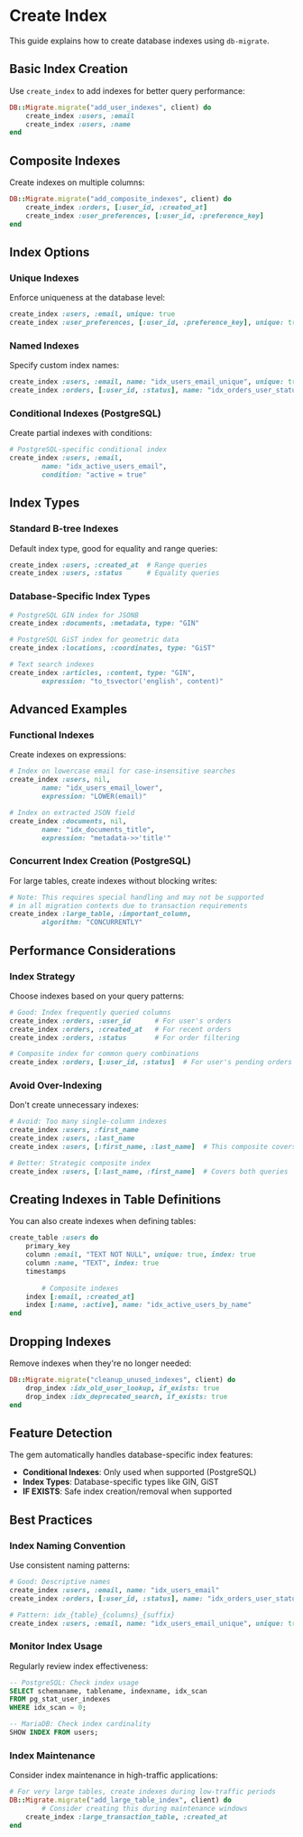 # Create Index

This guide explains how to create database indexes using `db-migrate`.

## Basic Index Creation

Use `create_index` to add indexes for better query performance:

```ruby
DB::Migrate.migrate("add_user_indexes", client) do
	create_index :users, :email
	create_index :users, :name
end
```

## Composite Indexes

Create indexes on multiple columns:

```ruby
DB::Migrate.migrate("add_composite_indexes", client) do
	create_index :orders, [:user_id, :created_at]
	create_index :user_preferences, [:user_id, :preference_key]
end
```

## Index Options

### Unique Indexes

Enforce uniqueness at the database level:

```ruby
create_index :users, :email, unique: true
create_index :user_preferences, [:user_id, :preference_key], unique: true
```

### Named Indexes

Specify custom index names:

```ruby
create_index :users, :email, name: "idx_users_email_unique", unique: true
create_index :orders, [:user_id, :status], name: "idx_orders_user_status"
```

### Conditional Indexes (PostgreSQL)

Create partial indexes with conditions:

```ruby
# PostgreSQL-specific conditional index
create_index :users, :email, 
		name: "idx_active_users_email",
		condition: "active = true"
```

## Index Types

### Standard B-tree Indexes

Default index type, good for equality and range queries:

```ruby
create_index :users, :created_at  # Range queries
create_index :users, :status      # Equality queries
```

### Database-Specific Index Types

```ruby
# PostgreSQL GIN index for JSONB
create_index :documents, :metadata, type: "GIN"

# PostgreSQL GiST index for geometric data
create_index :locations, :coordinates, type: "GiST"

# Text search indexes
create_index :articles, :content, type: "GIN", 
		expression: "to_tsvector('english', content)"
```

## Advanced Examples

### Functional Indexes

Create indexes on expressions:

```ruby
# Index on lowercase email for case-insensitive searches
create_index :users, nil,
		name: "idx_users_email_lower",
		expression: "LOWER(email)"

# Index on extracted JSON field
create_index :documents, nil,
		name: "idx_documents_title", 
		expression: "metadata->>'title'"
```

### Concurrent Index Creation (PostgreSQL)

For large tables, create indexes without blocking writes:

```ruby
# Note: This requires special handling and may not be supported
# in all migration contexts due to transaction requirements
create_index :large_table, :important_column, 
		algorithm: "CONCURRENTLY"
```

## Performance Considerations

### Index Strategy

Choose indexes based on your query patterns:

```ruby
# Good: Index frequently queried columns
create_index :orders, :user_id      # For user's orders
create_index :orders, :created_at   # For recent orders
create_index :orders, :status       # For order filtering

# Composite index for common query combinations
create_index :orders, [:user_id, :status]  # For user's pending orders
```

### Avoid Over-Indexing

Don't create unnecessary indexes:

```ruby
# Avoid: Too many single-column indexes
create_index :users, :first_name
create_index :users, :last_name  
create_index :users, [:first_name, :last_name]  # This composite covers both

# Better: Strategic composite index
create_index :users, [:last_name, :first_name]  # Covers both queries
```

## Creating Indexes in Table Definitions

You can also create indexes when defining tables:

```ruby
create_table :users do
	primary_key
	column :email, "TEXT NOT NULL", unique: true, index: true
	column :name, "TEXT", index: true
	timestamps
	
		# Composite indexes
	index [:email, :created_at]
	index [:name, :active], name: "idx_active_users_by_name"
end
```

## Dropping Indexes

Remove indexes when they're no longer needed:

```ruby
DB::Migrate.migrate("cleanup_unused_indexes", client) do
	drop_index :idx_old_user_lookup, if_exists: true
	drop_index :idx_deprecated_search, if_exists: true
end
```

## Feature Detection

The gem automatically handles database-specific index features:

- **Conditional Indexes**: Only used when supported (PostgreSQL)
- **Index Types**: Database-specific types like GIN, GiST
- **IF EXISTS**: Safe index creation/removal when supported

## Best Practices

### Index Naming Convention

Use consistent naming patterns:

```ruby
# Good: Descriptive names
create_index :users, :email, name: "idx_users_email"
create_index :orders, [:user_id, :status], name: "idx_orders_user_status"

# Pattern: idx_{table}_{columns}_{suffix}
create_index :users, :email, name: "idx_users_email_unique", unique: true
```

### Monitor Index Usage

Regularly review index effectiveness:

```sql
-- PostgreSQL: Check index usage
SELECT schemaname, tablename, indexname, idx_scan 
FROM pg_stat_user_indexes 
WHERE idx_scan = 0;

-- MariaDB: Check index cardinality
SHOW INDEX FROM users;
```

### Index Maintenance

Consider index maintenance in high-traffic applications:

```ruby
# For very large tables, create indexes during low-traffic periods
DB::Migrate.migrate("add_large_table_index", client) do
		# Consider creating this during maintenance windows
	create_index :large_transaction_table, :created_at
end
```